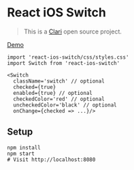 React iOS Switch
===
> This is a [Clari](http://www.clari.com) open source project.

[Demo](http://clariussystems.github.io/react-ios-switch)

```
import 'react-ios-switch/css/styles.css'
import Switch from 'react-ios-switch'

<Switch
  className='switch' // optional
  checked={true}
  enabled={true} // optional
  checkedColor='red' // optional
  uncheckedColor='black' // optional
  onChange={checked => ...}/>
```

Setup
---
```
npm install
npm start
# Visit http://localhost:8080
```
